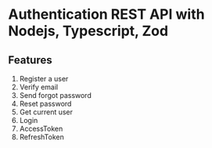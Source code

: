# Authentication REST API with Nodejs, Typescript, Zod

## Features

1. Register a user
2. Verify email
3. Send forgot password
4. Reset password
5. Get current user
6. Login
7. AccessToken
8. RefreshToken